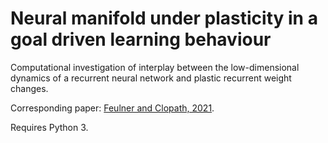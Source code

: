 # Neural manifold under plasticity in a goal driven learning behaviour

Computational investigation of interplay between the low-dimensional dynamics of a recurrent neural network and plastic recurrent weight changes.

Corresponding paper: [Feulner and Clopath, 2021](https://journals.plos.org/ploscompbiol/article?id=10.1371/journal.pcbi.1008621).

Requires Python 3.

